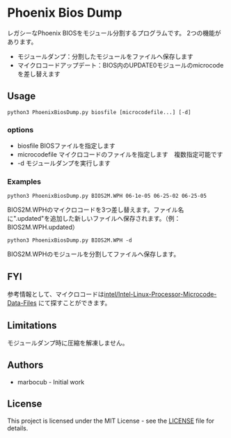 # Phoenix Bios Dump

レガシーなPhoenix BIOSをモジュール分割するプログラムです。
2つの機能があります。

* モジュールダンプ：分割したモジュールをファイルへ保存します
* マイクロコードアップデート：BIOS内のUPDATE0モジュールのmicrocodeを差し替えます

## Usage

    python3 PhoenixBiosDump.py biosfile [microcodefile...] [-d]

### options

* biosfile BIOSファイルを指定します
* microcodefile マイクロコードのファイルを指定します　複数指定可能です
* -d モジュールダンプを実行します

### Examples

    python3 PhoenixBiosDump.py BIOS2M.WPH 06-1e-05 06-25-02 06-25-05

BIOS2M.WPHのマイクロコードを3つ差し替えます。ファイル名に".updated"を追加した新しいファイルへ保存されます。（例：BIOS2M.WPH.updated）

    python3 PhoenixBiosDump.py BIOS2M.WPH -d

BIOS2M.WPHのモジュールを分割してファイルへ保存します。

## FYI

参考情報として、マイクロコードは[intel/Intel-Linux-Processor-Microcode-Data-Files](https://github.com/intel/Intel-Linux-Processor-Microcode-Data-Files)
にて探すことができます。

## Limitations

モジュールダンプ時に圧縮を解凍しません。

## Authors

* marbocub - Initial work

## License

This project is licensed under the MIT License -
see the [LICENSE](LICENSE) file for details.
